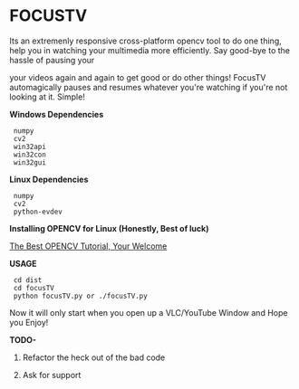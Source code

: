 # FOCUSTV

Its an extremenly responsive cross-platform opencv tool to do one thing, help you in watching your multimedia more efficiently. Say good-bye to the hassle of pausing your

your videos again and again to get good or do other things! FocusTV automagically pauses and resumes whatever you're watching if you're not looking at it. Simple!

**Windows Dependencies**

```
 numpy 
 cv2    
 win32api
 win32con
 win32gui
```

**Linux Dependencies**

```
 numpy 
 cv2    
 python-evdev
```
**Installing OPENCV for Linux (Honestly, Best of luck)**

[The Best OPENCV Tutorial, Your Welcome](http://www.pyimagesearch.com/2015/06/22/install-opencv-3-0-and-python-2-7-on-ubuntu/)


**USAGE**

```
 cd dist
 cd focusTV
 python focusTV.py or ./focusTV.py
```

Now it will only start when you open up a VLC/YouTube Window and Hope you Enjoy!

**TODO-**

1. Refactor the heck out of the bad code

2. Ask for support 

